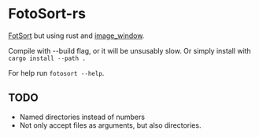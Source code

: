 # FotoSort-rs
[FotSort](https://github.com/phil0x2e/FotoSort) but using rust and [image\_window](https://github.com/phil0x2e/image_window).

Compile with --build flag, or it will be unsusably slow.
Or simply install with `cargo install --path .`

For help run `fotosort --help`.

## TODO
- Named directories instead of numbers
- Not only accept files as arguments, but also directories.

